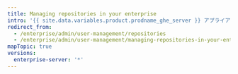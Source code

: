 ```yaml
---
title: Managing repositories in your enterprise
intro: '{{ site.data.variables.product.prodname_ghe_server }} アプライアンス上でリポジトリ管理者が利用できる設定を管理できます。'
redirect_from:
  - /enterprise/admin/user-management/repositories
  - /enterprise/admin/user-management/managing-repositories-in-your-enterprise
mapTopic: true
versions:
  enterprise-server: '*'
---
```



